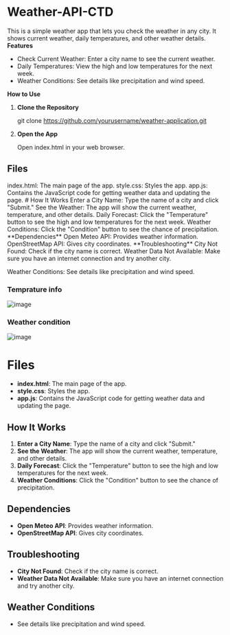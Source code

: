 # Weather-API-CTD
This is a simple weather app that lets you check the weather in any city. It shows current weather, daily temperatures, and other weather details.
**Features**
<ul>
  <li>Check Current Weather: Enter a city name to see the current weather.</li>
  <li>Daily Temperatures: View the high and low temperatures for the next week.</li>
  <li>Weather Conditions: See details like precipitation and wind speed.</li>
</ul>

**How to Use**
<ol>
  <li><b>Clone the Repository</b></li>
  
  git clone https://github.com/yourusername/weather-application.git

  <li><b>Open the App</b></li>
  
Open index.html in your web browser.
</ol>
<h2>Files</h2>
index.html: The main page of the app.
style.css: Styles the app.
app.js: Contains the JavaScript code for getting weather data and updating the page.
# How It Works
Enter a City Name: Type the name of a city and click "Submit."
See the Weather: The app will show the current weather, temperature, and other details.
Daily Forecast: Click the "Temperature" button to see the high and low temperatures for the next week.
Weather Conditions: Click the "Condition" button to see the chance of precipitation.
**Dependencies**
Open Meteo API: Provides weather information.
OpenStreetMap API: Gives city coordinates.
**Troubleshooting**
City Not Found: Check if the city name is correct.
Weather Data Not Available: Make sure you have an internet connection and try another city.

Weather Conditions: See details like precipitation and wind speed.
### Temprature info
![image](https://github.com/user-attachments/assets/72d6fcc2-f347-4a0e-8084-fbcb29d34042)
### Weather condition
![image](https://github.com/user-attachments/assets/1ea4a088-049c-43fe-9e5b-fed718abc221)

# Files

- **index.html**: The main page of the app.
- **style.css**: Styles the app.
- **app.js**: Contains the JavaScript code for getting weather data and updating the page.

## How It Works

1. **Enter a City Name**: Type the name of a city and click "Submit."
2. **See the Weather**: The app will show the current weather, temperature, and other details.
3. **Daily Forecast**: Click the "Temperature" button to see the high and low temperatures for the next week.
4. **Weather Conditions**: Click the "Condition" button to see the chance of precipitation.

## Dependencies

- **Open Meteo API**: Provides weather information.
- **OpenStreetMap API**: Gives city coordinates.

## Troubleshooting

- **City Not Found**: Check if the city name is correct.
- **Weather Data Not Available**: Make sure you have an internet connection and try another city.

## Weather Conditions

- See details like precipitation and wind speed.
